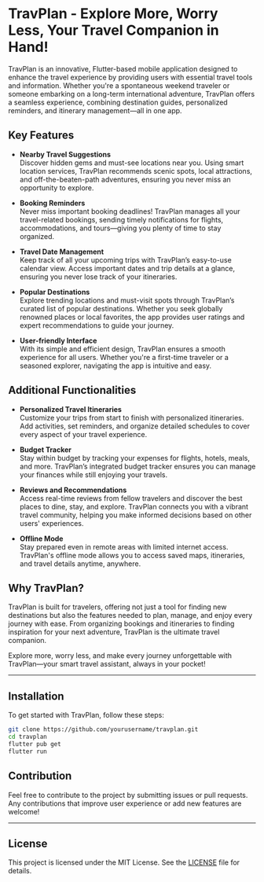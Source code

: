 # TravPlan - Explore More, Worry Less, Your Travel Companion in Hand!

TravPlan is an innovative, Flutter-based mobile application designed to enhance the travel experience by providing users with essential travel tools and information. Whether you're a spontaneous weekend traveler or someone embarking on a long-term international adventure, TravPlan offers a seamless experience, combining destination guides, personalized reminders, and itinerary management—all in one app.

## Key Features

- **Nearby Travel Suggestions**  
  Discover hidden gems and must-see locations near you. Using smart location services, TravPlan recommends scenic spots, local attractions, and off-the-beaten-path adventures, ensuring you never miss an opportunity to explore.

- **Booking Reminders**  
  Never miss important booking deadlines! TravPlan manages all your travel-related bookings, sending timely notifications for flights, accommodations, and tours—giving you plenty of time to stay organized.

- **Travel Date Management**  
  Keep track of all your upcoming trips with TravPlan’s easy-to-use calendar view. Access important dates and trip details at a glance, ensuring you never lose track of your itineraries.

- **Popular Destinations**  
  Explore trending locations and must-visit spots through TravPlan’s curated list of popular destinations. Whether you seek globally renowned places or local favorites, the app provides user ratings and expert recommendations to guide your journey.

- **User-friendly Interface**  
  With its simple and efficient design, TravPlan ensures a smooth experience for all users. Whether you're a first-time traveler or a seasoned explorer, navigating the app is intuitive and easy.

## Additional Functionalities

- **Personalized Travel Itineraries**  
  Customize your trips from start to finish with personalized itineraries. Add activities, set reminders, and organize detailed schedules to cover every aspect of your travel experience.

- **Budget Tracker**  
  Stay within budget by tracking your expenses for flights, hotels, meals, and more. TravPlan’s integrated budget tracker ensures you can manage your finances while still enjoying your travels.

- **Reviews and Recommendations**  
  Access real-time reviews from fellow travelers and discover the best places to dine, stay, and explore. TravPlan connects you with a vibrant travel community, helping you make informed decisions based on other users' experiences.

- **Offline Mode**  
  Stay prepared even in remote areas with limited internet access. TravPlan's offline mode allows you to access saved maps, itineraries, and travel details anytime, anywhere.

## Why TravPlan?

TravPlan is built for travelers, offering not just a tool for finding new destinations but also the features needed to plan, manage, and enjoy every journey with ease. From organizing bookings and itineraries to finding inspiration for your next adventure, TravPlan is the ultimate travel companion.

Explore more, worry less, and make every journey unforgettable with TravPlan—your smart travel assistant, always in your pocket!

---

## Installation

To get started with TravPlan, follow these steps:

```bash
git clone https://github.com/yourusername/travplan.git
cd travplan
flutter pub get
flutter run
```

## Contribution

Feel free to contribute to the project by submitting issues or pull requests. Any contributions that improve user experience or add new features are welcome!

---

## License

This project is licensed under the MIT License. See the [LICENSE](LICENSE) file for details.
